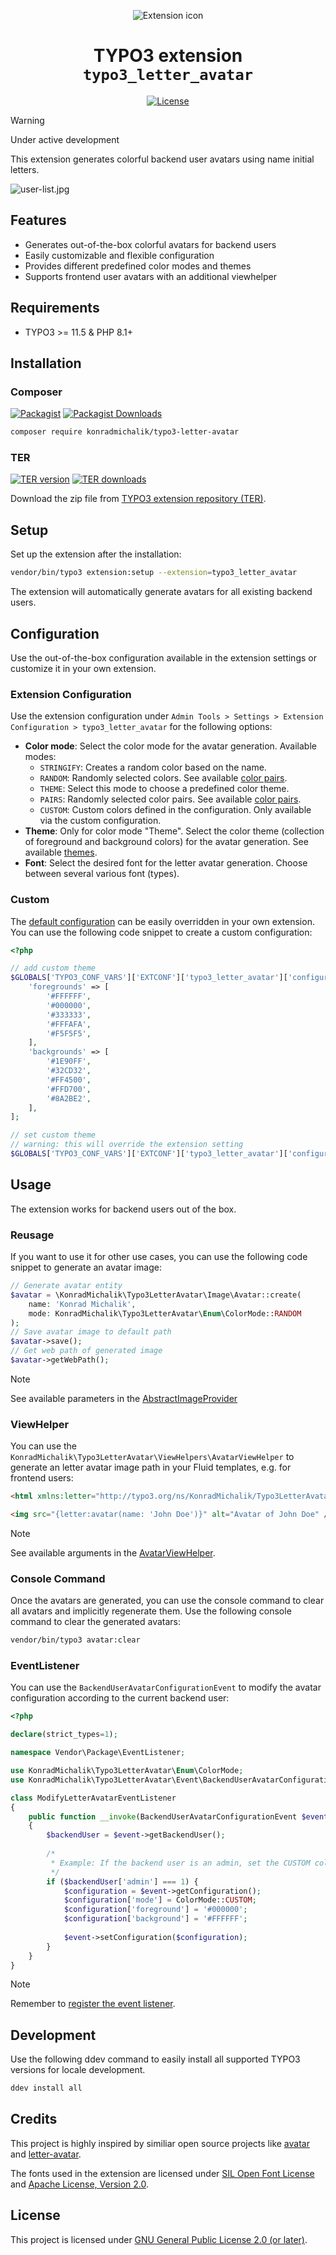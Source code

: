 <div align="center">

![Extension icon](Resources/Public/Icons/Extension.svg)

# TYPO3 extension `typo3_letter_avatar`

[![License](https://poser.pugx.org/konradmichalik/typo3-letter-avatar/license)](LICENSE.md)

</div>

> [!WARNING]
> Under active development

This extension generates colorful backend user avatars using name initial letters.

![user-list.jpg](Documentation/Images/user-list.jpg)

## Features

* Generates out-of-the-box colorful avatars for backend users
* Easily customizable and flexible configuration
* Provides different predefined color modes and themes
* Supports frontend user avatars with an additional viewhelper

## Requirements

* TYPO3 >= 11.5 & PHP 8.1+

## Installation

### Composer

[![Packagist](https://img.shields.io/packagist/v/konradmichalik/typo3-letter-avatar?label=version&logo=packagist)](https://packagist.org/packages/konradmichalik/typo3-letter-avatar)
[![Packagist Downloads](https://img.shields.io/packagist/dt/konradmichalik/typo3-letter-avatar?color=brightgreen)](https://packagist.org/packages/konradmichalik/typo3-letter-avatar)

``` bash
composer require konradmichalik/typo3-letter-avatar
```

### TER

[![TER version](https://typo3-badges.dev/badge/typo3_letter_avatar/version/shields.svg)](https://extensions.typo3.org/extension/typo3_letter_avatar)
[![TER downloads](https://typo3-badges.dev/badge/typo3_letter_avatar/downloads/shields.svg)](https://extensions.typo3.org/extension/typo3_letter_avatar)

Download the zip file from [TYPO3 extension repository (TER)](https://extensions.typo3.org/extension/typo3_letter_avatar).

## Setup

Set up the extension after the installation:

``` bash
vendor/bin/typo3 extension:setup --extension=typo3_letter_avatar
```

The extension will automatically generate avatars for all existing backend users.

## Configuration

Use the out-of-the-box configuration available in the extension settings or customize it in your own extension.

### Extension Configuration

Use the extension configuration under `Admin Tools > Settings > Extension Configuration > typo3_letter_avatar` for the following options:

* **Color mode**: Select the color mode for the avatar generation. Available modes:
  * `STRINGIFY`: Creates a random color based on the name.
  * `RANDOM`: Randomly selected colors. See available [color pairs](ext_localconf.php#L44).
  * `THEME`: Select this mode to choose a predefined color theme.
  * `PAIRS`: Randomly selected color pairs. See available [color pairs](ext_localconf.php#L71).
  * `CUSTOM`: Custom colors defined in the configuration. Only available via the custom configuration.
* **Theme**: Only for color mode "Theme". Select the color theme (collection of foreground and background colors) for the avatar generation. See available [themes](ext_localconf.php#L107).
* **Font**: Select the desired font for the letter avatar generation. Choose between several various font (types).

### Custom

The [default configuration](ext_localconf.php#L17) can be easily overridden in your own extension. You can use the following code snippet to create a custom configuration:

```php
<?php

// add custom theme
$GLOBALS['TYPO3_CONF_VARS']['EXTCONF']['typo3_letter_avatar']['configuration']['themes']['customTheme'] = [
    'foregrounds' => [
        '#FFFFFF',
        '#000000',
        '#333333',
        '#FFFAFA',
        '#F5F5F5',
    ],
    'backgrounds' => [
        '#1E90FF',
        '#32CD32',
        '#FF4500',
        '#FFD700',
        '#8A2BE2',
    ],
];

// set custom theme
// warning: this will override the extension setting
$GLOBALS['TYPO3_CONF_VARS']['EXTCONF']['typo3_letter_avatar']['configuration']['theme'] = 'customTheme'
```

## Usage

The extension works for backend users out of the box.

### Reusage

If you want to use it for other use cases, you can use the following code snippet to generate an avatar image:

```php
// Generate avatar entity
$avatar = \KonradMichalik\Typo3LetterAvatar\Image\Avatar::create(
    name: 'Konrad Michalik',
    mode: KonradMichalik\Typo3LetterAvatar\Enum\ColorMode::RANDOM
);
// Save avatar image to default path
$avatar->save();
// Get web path of generated image
$avatar->getWebPath();
```

> [!NOTE]
> See available parameters in the [AbstractImageProvider](Classes/Image/AbstractImageProvider.php#L18)

### ViewHelper

You can use the `KonradMichalik\Typo3LetterAvatar\ViewHelpers\AvatarViewHelper` to generate an letter avatar image path in your Fluid templates, e.g. for frontend users:

```html
<html xmlns:letter="http://typo3.org/ns/KonradMichalik/Typo3LetterAvatar/ViewHelpers">

<img src="{letter:avatar(name: 'John Doe')}" alt="Avatar of John Doe" />
```

> [!NOTE]
> See available arguments in the [AvatarViewHelper](Classes/ViewHelpers/AvatarViewHelper.php).

### Console Command

Once the avatars are generated, you can use the console command to clear all avatars and implicitly regenerate them. Use the following console command to clear the generated avatars:

```bash
vendor/bin/typo3 avatar:clear
```

### EventListener

You can use the `BackendUserAvatarConfigurationEvent` to modify the avatar configuration according to the current backend user:

```php
<?php

declare(strict_types=1);

namespace Vendor\Package\EventListener;

use KonradMichalik\Typo3LetterAvatar\Enum\ColorMode;
use KonradMichalik\Typo3LetterAvatar\Event\BackendUserAvatarConfigurationEvent;

class ModifyLetterAvatarEventListener
{
    public function __invoke(BackendUserAvatarConfigurationEvent $event): void
    {
        $backendUser = $event->getBackendUser();
        
        /*
         * Example: If the backend user is an admin, set the CUSTOM color mode and define custom colors.
         */ 
        if ($backendUser['admin'] === 1) {
            $configuration = $event->getConfiguration();
            $configuration['mode'] = ColorMode::CUSTOM;
            $configuration['foreground'] = '#000000';
            $configuration['background'] = '#FFFFFF';
            
            $event->setConfiguration($configuration);
        }
    }
}
```

> [!NOTE]
> Remember to [register the event listener](https://docs.typo3.org/m/typo3/reference-coreapi/main/en-us/ApiOverview/Events/EventDispatcher/Index.html#registering-the-event-listener-via-file-services-yaml).

## Development

Use the following ddev command to easily install all supported TYPO3 versions for locale development.

```bash
ddev install all
```

## Credits

This project is highly inspired by similiar open source projects like [avatar](https://github.com/laravolt/avatar) and [letter-avatar](https://github.com/yohangdev/letter-avatar).

The fonts used in the extension are licensed under [SIL Open Font License](https://openfontlicense.org/) and [Apache License, Version 2.0](https://www.apache.org/licenses/LICENSE-2.0).

## License

This project is licensed under [GNU General Public License 2.0 (or later)](LICENSE.md).
